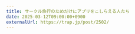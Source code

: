 ```yaml
---
title: サークル旅行のためだけにアプリをこしらえる人たち
date: 2025-03-12T09:00:00+0900
externalUrl: https://trap.jp/post/2502/
---
```


